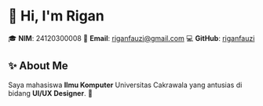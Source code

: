 # 👋 Hi, I'm Rigan

🎓 **NIM**: 24120300008
📧 **Email**: [riganfauzi@gmail.com](mailto:riganfauzi@gmail.com)
💻 **GitHub**: [riganfauzi](https://github.com/riganfauzi)

## ✨ About Me

Saya mahasiswa **Ilmu Komputer** Universitas Cakrawala yang antusias di bidang **UI/UX Designer**. 🚀
